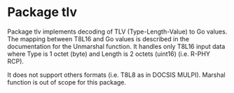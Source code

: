 Package tlv
===========

Package tlv implements decoding of TLV (Type-Length-Value) to Go values.
The mapping between T8L16 and Go values is described in the documentation
for the Unmarshal function.
It handles only T8L16 input data where Type is 1 octet (byte)
and Length is 2 octets (uint16) (i.e. R-PHY RCP).

It does not support others formats (i.e. T8L8 as in DOCSIS MULPI).
Marshal function is out of scope for this package.
